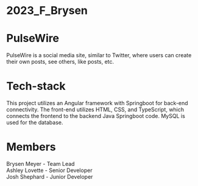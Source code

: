 # 2023_F_Brysen
# PulseWire
PulseWire is a social media site, similar to Twitter, where users can create their own posts, see others, like posts, etc.
# Tech-stack
This project utilizes an Angular framework with Springboot for back-end connectivity. The front-end utilizes HTML, CSS, and TypeScript, which connects the frontend to the backend Java Springboot code. MySQL is used for the database.
# Members
Brysen Meyer - Team Lead
<br>
Ashley Lovette - Senior Developer
<br>
Josh Shephard - Junior Developer
